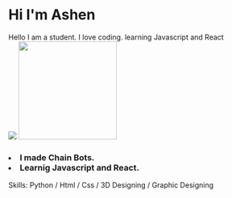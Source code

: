 <h1>Hi I'm Ashen</h1>

Hello I am a student. I love coding. learning Javascript and React
<br>
<img src="https://github-readme-stats.vercel.app/api?username=Ashendulmina"/>
<img src="https://github-readme-stats.vercel.app/api/top-langs/?username=Ashendulmina&layout=compact&card_width=250&langs_count=8" height="195rem" />

<h3>
<li>I made Chain Bots. </li>
<li>Learnig Javascript and React.</li>
</h3>

Skills: Python / Html / Css / 3D Designing / Graphic Designing

